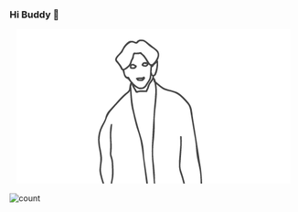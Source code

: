 ### Hi Buddy 👋

<div align=center><img  src="https://github.com/CarryChang/CarryChang/blob/master/cai.gif"></div>


![count](https://visitor-badge.laobi.icu/badge?page_id=https://github.com/CarryChang)


<!--
**CarryChang/CarryChang** is a ✨ _special_ ✨ repository because its `README.md` (this file) appears on your GitHub profile.

Here are some ideas to get you started:

- 🔭 I’m currently working on ...
- 🌱 I’m currently learning ...
- 👯 I’m looking to collaborate on ...
- 🤔 I’m looking for help with ...
- 💬 Ask me about ...
- 📫 How to reach me: ...
- 😄 Pronouns: ...
- ⚡ Fun fact: ...
-->
